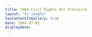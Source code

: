```yaml
---
title: 1964 Civil Rights Act Provision
layout: "tc-single"
hasContentInGallery: true
date: 1964-07-02
displaydate:
---
```

